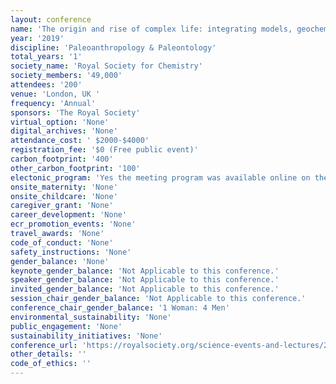 ```yaml
---
layout: conference 
name: 'The origin and rise of complex life: integrating models, geochemical and palaeontological data'
year: '2019'
discipline: 'Paleoanthropology & Paleontology'
total_years: '1'
society_name: 'Royal Society for Chemistry'
society_members: '49,000'
attendees: '200'
venue: 'London, UK '
frequency: 'Annual'
sponsors: 'The Royal Society'
virtual_option: 'None'
digital_archives: 'None'
attendance_cost: ' $2000-$4000'
registration_fee: '$0 (Free public event)'
carbon_footprint: '400'
other_carbon_footprint: '100'
electonic_program: 'Yes the meeting program was available online on the conference website.'
onsite_maternity: 'None'
onsite_childcare: 'None'
caregiver_grant: 'None'
career_development: 'None'
ecr_promotion_events: 'None'
travel_awards: 'None'
code_of_conduct: 'None'
safety_instructions: 'None'
gender_balance: 'None'
keynote_gender_balance: 'Not Applicable to this conference.'
speaker_gender_balance: 'Not Applicable to this conference.'
invited_gender_balance: 'Not Applicable to this conference.'
session_chair_gender_balance: 'Not Applicable to this conference.'
conference_chair_gender_balance: '1 Woman: 4 Men'
environmental_sustainability: 'None'
public_engagement: 'None'
sustainability_initiatives: 'None'
conference_url: 'https://royalsociety.org/science-events-and-lectures/2019/09/complex-life/'
other_details: ''
code_of_ethics: ''
---
```

